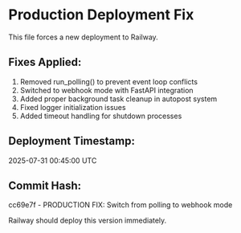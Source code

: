 # Production Deployment Fix

This file forces a new deployment to Railway.

## Fixes Applied:
1. Removed run_polling() to prevent event loop conflicts
2. Switched to webhook mode with FastAPI integration
3. Added proper background task cleanup in autopost system
4. Fixed logger initialization issues
5. Added timeout handling for shutdown processes

## Deployment Timestamp:
2025-07-31 00:45:00 UTC

## Commit Hash:
cc69e7f - PRODUCTION FIX: Switch from polling to webhook mode

Railway should deploy this version immediately.